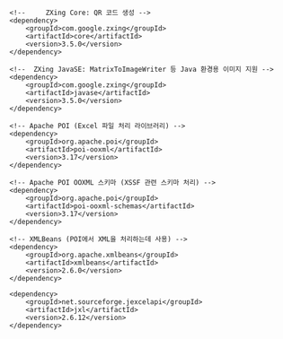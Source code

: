 	<!--     ZXing Core: QR 코드 생성 -->
	<dependency>
    	<groupId>com.google.zxing</groupId>
    	<artifactId>core</artifactId>
    	<version>3.5.0</version>
	</dependency> 
	
	<!--  ZXing JavaSE: MatrixToImageWriter 등 Java 환경용 이미지 지원 -->
	<dependency>
    	<groupId>com.google.zxing</groupId>
    	<artifactId>javase</artifactId>
    	<version>3.5.0</version>
	</dependency>

	<!-- Apache POI (Excel 파일 처리 라이브러리) -->
	<dependency>
	    <groupId>org.apache.poi</groupId>
	    <artifactId>poi-ooxml</artifactId>
	    <version>3.17</version>
	</dependency>
	
	<!-- Apache POI OOXML 스키마 (XSSF 관련 스키마 처리) -->
	<dependency>
	    <groupId>org.apache.poi</groupId>
	    <artifactId>poi-ooxml-schemas</artifactId>
	    <version>3.17</version>
	</dependency>

	<!-- XMLBeans (POI에서 XML을 처리하는데 사용) -->
	<dependency>
	    <groupId>org.apache.xmlbeans</groupId>
	    <artifactId>xmlbeans</artifactId>
	    <version>2.6.0</version>
	</dependency>
	
	<dependency>
	    <groupId>net.sourceforge.jexcelapi</groupId>
	    <artifactId>jxl</artifactId>
	    <version>2.6.12</version>
	</dependency>
